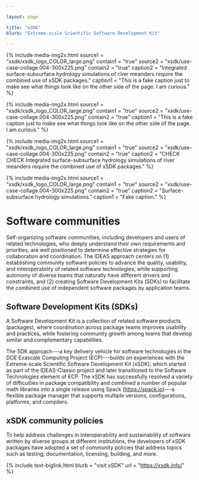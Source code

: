 ```yaml
---

layout: page

title: "xSDK"
blurb: "Extreme-scale Scientific Software Development Kit"

---
```



<!-- Content -->
<!-- ---------------------------------------------------------------------- -->


{% 	include media-img2x.html 
	  source1 = "xsdk/xsdk_logo_COLOR_large.png"
	  contain1 = "true"	
    source2 = "xsdk/use-case-collage.004-300x225.png"
	contain2 = "true"
    caption2 = "Integrated surface-subsurface hydrology simulations of river meanders require the combined use of xSDK packages."
	caption1 = "This is a fake caption just to make see what things look like on the other side of the page.  I am curious."
%}

{% 	include media-img2x.html 
	  source1 = "xsdk/xsdk_logo_COLOR_large.png"
	  contain1 = "true"	
    source2 = "xsdk/use-case-collage.004-300x225.png"
	contain2 = "true"
	caption1 = "This is a fake caption just to make see what things look like on the other side of the page.  I am curious."
%}

{% 	include media-img2x.html 
	  source1 = "xsdk/xsdk_logo_COLOR_large.png"
	  contain1 = "true"	
    source2 = "xsdk/use-case-collage.004-300x225.png"
	contain2 = "true"
    caption2 = "CHECK CHECK Integrated surface-subsurface hydrology simulations of river meanders require the combined use of xSDK packages."
%}

{% 	include media-img2x.html 
	  source1 = "xsdk/xsdk_logo_COLOR_large.png"
	  contain1 = "true"	
    source2 = "xsdk/use-case-collage.004-300x225.png"
	contain2 = "true"
    caption2 = "Surface-subsurface hydrology simulations."
	caption1 = "Fake caption."
%}

# Software communities

Self-organizing software communities, including developers and users of related technologies, who deeply understand their own requirements and priorities, are well positioned to determine effective strategies for collaboration and coordination.  The IDEAS approach centers on (1) establishing community software policies to advance the quality, usability, and interoperability of related software technologies, while supporting autonomy of diverse teams that naturally have different drivers and constraints, and (2) creating Software Development Kits (SDKs) to facilitate the combined use of independent software packages by application teams.

## Software Development Kits (SDKs)

A Software Development Kit is a collection of related software products (packages), where coordination across package teams improves usability and practices, while fostering community growth among teams that develop similar and complementary capabilities.

The SDK approach---a key delivery vehicle for software technologies in the DOE Exascale Computing Project (ECP)---builds on experiences with the Extreme-scale Scientific Software Development Kit (xSDK), which started as part of the IDEAS-Classic project and later transitioned to the Software Technologies element of ECP. The xSDK has successfully resolved a variety of difficulties in package compatibility and combined a number of popular math libraries into a single release using Spack (https://spack.io)---a flexible package manager that supports multiple versions, configurations, platforms, and compilers. 

## xSDK community policies

To help address challenges in interoperability and sustainability of software written by diverse groups at different institutions, the developers of xSDK packages have adopted a set of community policies that address topics such as testing, documentation, licensing, building, and more.  

<!-- Link to External Site -->
<!-- ---------------------------------------------------------------------- -->

{% 	include text-biglink.html 
		blurb = "visit xSDK"
		url = "https://xsdk.info/"
%}
